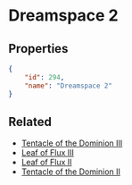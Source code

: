 # Dreamspace 2

<no description available>

## Properties

```json
{
    "id": 294,
    "name": "Dreamspace 2"
}
```

## Related

- [Tentacle of the Dominion III](../items/18313-tentacle-of-the-dominion-iii.md)
- [Leaf of Flux III](../items/18317-leaf-of-flux-iii.md)
- [Leaf of Flux II](../items/18316-leaf-of-flux-ii.md)
- [Tentacle of the Dominion II](../items/18312-tentacle-of-the-dominion-ii.md)

